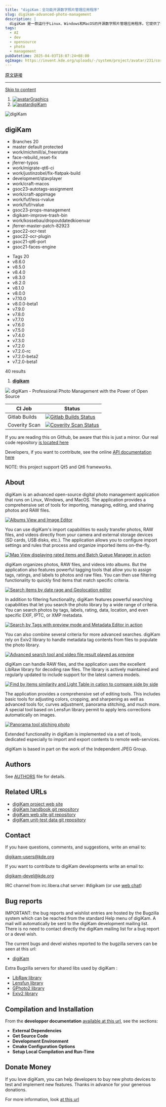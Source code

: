 ```yaml
---
title: "digiKam：全功能开源数字照片管理应用程序"
slug: digikam-advanced-photo-management
description: |
  digiKam 是一款运行于Linux、Windows和MacOS的开源数字照片管理应用程序。它提供了全面的工具集来导入、管理、编辑和分享照片及RAW文件，具有强大的标记、搜索和编辑功能，是摄影师和照片爱好者的理想选择。
tags: 
  - AI
  - dev
  - opensource
  - photo
  - management
pubDatetime: 2025-04-03T18:07:24+08:00
ogImage: https://invent.kde.org/uploads/-/system/project/avatar/231/core_data_pics_digikam_logo-digikam.png
---
```


[原文链接](https://invent.kde.org/graphics/digikam)

---

[Skip to content](#content-body)

1. <!---->
   [![avatar](https://invent.kde.org/uploads/-/system/group/avatar/1566/avatar.png)Graphics](https://invent.kde.org/graphics)
2. [![avatar](https://invent.kde.org/uploads/-/system/project/avatar/231/core_data_pics_digikam_logo-digikam.png)digiKam](https://invent.kde.org/graphics/digikam)

![digiKam](https://invent.kde.org/uploads/-/system/project/avatar/231/core_data_pics_digikam_logo-digikam.png?width=48)

## digiKam

* Branches
  <!---->
  20
* master
  <!---->
  default
  <!---->
  protected
* work/michmill/ai\_freerotate
  <!---->
  <!---->
* face-rebuild\_reset-fix
  <!---->
  <!---->
* jferrer-typos
  <!---->
  <!---->
* work/migrate-qt6-ci
  <!---->
  <!---->
* work/justinzobel/fix-flatpak-build
  <!---->
  <!---->
* development/qtavplayer
  <!---->
  <!---->
* work/craft-macos
  <!---->
  <!---->
* gsoc23-autotags-assignment
  <!---->
  <!---->
* work/craft-appimage
  <!---->
  <!---->
* work/fuf/less-rvalue
  <!---->
  <!---->
* work/fuf/rvalue
  <!---->
  <!---->
* gsoc23-props-management
  <!---->
  <!---->
* digikam-improve-trash-bin
  <!---->
  <!---->
* work/kossebau/dropoutdatedkioenvar
  <!---->
  <!---->
* jferrer-master-patch-82923
  <!---->
  <!---->
* gsoc22-ocr-test
  <!---->
  <!---->
* gsoc22-ocr-plugin
  <!---->
  <!---->
* gsoc21-qt6-port
  <!---->
  <!---->
* gsoc21-faces-engine
  <!---->
  <!---->

- Tags
  <!---->
  20
- v8.6.0
  <!---->
  <!---->
- v8.5.0
  <!---->
  <!---->
- v8.4.0
  <!---->
  <!---->
- v8.3.0
  <!---->
  <!---->
- v8.2.0
  <!---->
  <!---->
- v8.1.0
  <!---->
  <!---->
- v8.0.0
  <!---->
  <!---->
- v7.10.0
  <!---->
  <!---->
- v8.0.0-beta1
  <!---->
  <!---->
- v7.9.0
  <!---->
  <!---->
- v7.8.0
  <!---->
  <!---->
- v7.7.0
  <!---->
  <!---->
- v7.6.0
  <!---->
  <!---->
- v7.5.0
  <!---->
  <!---->
- v7.4.0
  <!---->
  <!---->
- v7.3.0
  <!---->
  <!---->
- v7.2.0
  <!---->
  <!---->
- v7.2.0-rc
  <!---->
  <!---->
- v7.2.0-beta2
  <!---->
  <!---->
- v7.2.0-beta1
  <!---->
  <!---->

<!---->

<!---->

40 results

1. [**digikam**](https://invent.kde.org/graphics/digikam/-/tree/master)
   <!---->

<!---->

<!---->

[![](https://c1.staticflickr.com/1/822/26082076957_5ff0796a99_o.png)](https://c1.staticflickr.com/1/822/26082076957_5ff0796a99_o.png) digiKam - Professional Photo Management with the Power of Open Source

| CI Job        | Status                                                                                                                                             |
| ------------- | -------------------------------------------------------------------------------------------------------------------------------------------------- |
| Gitlab Builds | [![Gitlab Builds Status](https://invent.kde.org/graphics/digikam/badges/master/pipeline.svg)](https://invent.kde.org/graphics/digikam/-/pipelines) |
| Coverity Scan | [![Coverity Scan Status](https://scan.coverity.com/projects/285/badge.svg)](https://scan.coverity.com/projects/digikam)                            |

If you are reading this on Github, be aware that this is just a mirror. Our real code repository [is located here](https://invent.kde.org/graphics/digikam)

Developers, if you want to contribute, see the online [API documentation here](https://www.digikam.org/api)

NOTE: this project support Qt5 and Qt6 frameworks.

## [](#about)About

digiKam is an advanced open-source digital photo management application that runs on Linux, Windows, and MacOS. The application provides a comprehensive set of tools for importing, managing, editing, and sharing photos and RAW files.

[![](https://c1.staticflickr.com/5/4216/35354951072_a034561b5e_c.jpg "Albums View and Image Editor")](https://www.flickr.com/photos/digikam/35354951072/)

You can use digiKam's import capabilities to easily transfer photos, RAW files, and videos directly from your camera and external storage devices (SD cards, USB disks, etc.). The application allows you to configure import settings and rules that process and organize imported items on-the-fly.

[![](https://c1.staticflickr.com/1/703/32558229094_3d7ec01d3a_c.jpg "Map View displaying rated items and Batch Queue Manager in action")](https://www.flickr.com/photos/digikam/32558229094)

digiKam organizes photos, RAW files, and videos into albums. But the application also features powerful tagging tools that allow you to assign tags, ratings, and labels to photos and raw files. You can then use filtering functionality to quickly find items that match specific criteria.

[![](https://c2.staticflickr.com/4/3726/32557269024_ae870b0466_c.jpg "Search items by date rage and Geolocation editor")](https://www.flickr.com/photos/digikam/32557269024)

In addition to filtering functionality, digiKam features powerful searching capabilities that let you search the photo library by a wide range of criteria. You can search photos by tags, labels, rating, data, location, and even specific EXIF, IPTC, or XMP metadata.

[![](https://c1.staticflickr.com/1/306/32217007615_db6f9d116a_c.jpg "Search by Tags with preview mode and Metadata Editor in action")](https://www.flickr.com/photos/digikam/32217007615)

You can also combine several criteria for more advanced searches. digiKam rely on Exiv2 library to handle metadata tag contents from files to populate the photo library.

[![](https://c1.staticflickr.com/5/4795/40743725771_0b69dca743_c.jpg "Advanced search tool and video file result played as preview")](https://www.flickr.com/photos/digikam/40743725771)

digiKam can handle RAW files, and the application uses the excellent LibRaw library for decoding raw files. The library is actively maintained and regularly updated to include support for the latest camera models.

[![](https://c1.staticflickr.com/1/300/31407487553_a14abd0418_c.jpg "Find by items similarity and Light Table in cation to compare side by side")](https://www.flickr.com/photos/digikam/31407487553)

The application provides a comprehensive set of editing tools. This includes basic tools for adjusting colors, cropping, and sharpening as well as advanced tools for, curves adjustment, panorama stitching, and much more. A special tool based on Lensfun library permit to apply lens corrections automatically on images.

[![](https://c1.staticflickr.com/5/4649/40430534662_097b46a270_c.jpg "Panorama tool stiching photo")](https://www.flickr.com/photos/digikam/40474079731)

Extended functionality in digiKam is implemented via a set of tools, dedicated especially to import and export contents to remote web-services.

digiKam is based in part on the work of the Independent JPEG Group.

## [](#authors)Authors

See [AUTHORS](https://invent.kde.org/graphics/digikam/-/blob/master/AUTHORS) file for details.

## [](#related-urls)Related URLs

* [digiKam project web site](https://www.digikam.org/)
* [digiKam handbook git repository](https://invent.kde.org/documentation/digikam-doc)
* [digiKam web site git repository](https://invent.kde.org/websites/digikam-org)
* [digiKam unit-test data git repository](https://invent.kde.org/graphics/digikam-test-data)

## [](#contact)Contact

If you have questions, comments, and suggestions, write an email to:

<digikam-users@kde.org>

If you want to contribute to digiKam developments write an email to:

<digikam-devel@kde.org>

IRC channel from irc.libera.chat server: #digikam (or use [web chat](https://web.libera.chat/))

## [](#bug-reports)Bug reports

IMPORTANT: the bug reports and wishlist entries are hosted by the Bugzilla system which can be reached from the standard Help menu of digiKam. A mail will automatically be sent to the digiKam development mailing list. There is no need to contact directly the digiKam mailing list for a bug report or a devel wish.

The current bugs and devel wishes reported to the bugzilla servers can be seen at this url:

* [digiKam](https://bugs.kde.org/buglist.cgi?product=digikam\&bug_status=UNCONFIRMED\&bug_status=NEW\&bug_status=ASSIGNED\&bug_status=REOPENED)

Extra Bugzilla servers for shared libs used by digiKam :

* [LibRaw library](https://github.com/LibRaw/LibRaw/issues)
* [Lensfun library](https://github.com/lensfun/lensfun/issues)
* [GPhoto2 library](http://gphoto.org/bugs)
* [Exiv2 library](https://github.com/Exiv2/exiv2/issues)

## [](#compilation-and-installation)Compilation and Installation

From the **developper documentation** [available at this url](https://files.kde.org/digikam/api/), see the sections:

* **External Dependencies**
* **Get Source Code**
* **Development Environment**
* **Cmake Configuration Options**
* **Setup Local Compilation and Run-Time**

## [](#donate-money)Donate Money

If you love digiKam, you can help developers to buy new photo devices to test and implement new features. Thanks in advance for your generous donations.

For more information, look [at this url](https://www.digikam.org/donate/)


